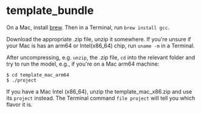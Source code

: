 # template_bundle

On a Mac, install [brew](https://brew.sh/). Then in a Terminal, run `brew install gcc`.

Download the appropriate .zip file, unzip it somewhere. If you're unsure if your Mac is has an arm64 or Intel(x86_64) chip, run `uname -m` in a Terminal. 

After uncompressing, e.g. `unzip`, the .zip file, `cd` into the relevant folder and try to run the model, e.g., if you're on a Mac arm64 machine:

```
$ cd template_mac_arm64
$ ./project
```

If you have a Mac Intel (x86_64), unzip the template_mac_x86.zip and use its `project` instead. The Terminal command `file project` will tell you which flavor it is.
